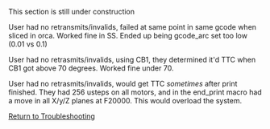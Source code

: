 This section is still under construction



User had no retransmits/invalids, failed at same point in same gcode when sliced in orca. Worked fine in SS. Ended up being gcode_arc set too low (0.01 vs 0.1)

User had no retrasmits/invalids, using CB1, they determined it'd TTC when CB1 got above 70 degrees. Worked fine under 70.

User had no retrasmits/invalids, would get TTC *sometimes* after print finished. They had 256 usteps on all motors, and in the end_print macro had a move in all X/y/Z planes at F20000. This would overload the system. 

[Return to Troubleshooting](./)
